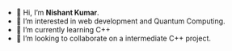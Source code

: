 - 👋 Hi, I’m **Nishant Kumar**.
- 👀 I’m interested in web development and Quantum Computing.
- 🌱 I’m currently learning C++
- 💞️ I’m looking to collaborate on a intermediate C++ project.
      

<!---
nishant18024/nishant18024 is a ✨ special ✨ repository because its `README.md` (this file) appears on your GitHub profile.
You can click the Preview link to take a look at your changes.
--->
